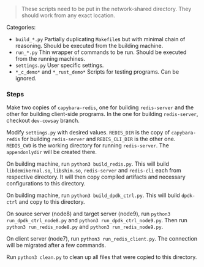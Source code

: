 > These scripts need to be put in the network-shared directory. They should work from any exact location.

Categories:
* `build_*.py` Partially duplicating `Makefile`s but with minimal chain of reasoning. Should be executed from the building machine.
* `run_*.py` Thin wrapper of commands to be run. Should be executed from the running machines.
* `settings.py` User specific settings.
* `*_c_demo*` and `*_rust_demo*` Scripts for testing programs. Can be ignored.

### Steps

Make two copies of `capybara-redis`, one for building `redis-server` and the other for building client-side programs. In the one for building `redis-server`, checkout `dev-cowsay` branch.

Modify `settings.py` with desired values. `REDIS_DIR` is the copy of `capybara-redis` for building `redis-server` and `REDIS_CLI_DIR` is the other one. `REDIS_CWD` is the working directory for running `redis-server`. The `appendonlydir` will be created there.

On building machine, run `python3 build_redis.py`. This will build `libdemikernal.so`, `libshim.so`, `redis-server` and `redis-cli` each from respective directory. It will then copy compiled artifacts and necessary configurations to this directory.

On building machine, run `python3 build_dpdk_ctrl.py`. This will build `dpdk-ctrl` and copy to this directory.

On source server (node8) and target server (node9), run `python3 run_dpdk_ctrl_node8.py` and `python3 run_dpdk_ctrl_node9.py`. Then run `python3 run_redis_node8.py` and `python3 run_redis_node9.py`.

On client server (node7), run `python3 run_redis_client.py`. The connection will be migrated after a few commands.

Run `python3 clean.py` to clean up all files that were copied to this directory.